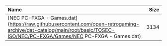 |Name|Size|
|:---|---:|
|[NEC PC-FXGA - Games.dat](https://raw.githubusercontent.com/open-retrogaming-archive/dat-catalog/main/root/basic/TOSEC-ISO/NEC/PC-FXGA/Games/NEC PC-FXGA - Games.dat)|3134|
